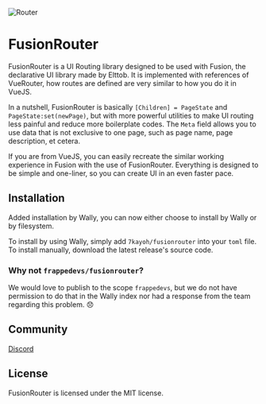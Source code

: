 ![Router](https://user-images.githubusercontent.com/40730127/160251857-1329b88d-236b-4166-954b-2345a8700d97.png)

# FusionRouter
FusionRouter is a UI Routing library designed to be used with Fusion, the declarative UI library made by Elttob. It is implemented with references of VueRouter, how routes are defined are very similar to how you do it in VueJS.

In a nutshell, FusionRouter is basically `[Children] = PageState` and `PageState:set(newPage)`, but with more powerful utilities to make UI routing less painful and reduce more boilerplate codes. The `Meta` field allows you to use data that is not exclusive to one page, such as page name, page description, et cetera.

If you are from VueJS, you can easily recreate the similar working experience in Fusion with the use of FusionRouter. Everything is designed to be simple and one-liner, so you can create UI in an even faster pace.

## Installation

Added installation by Wally, you can now either choose to install by Wally or by filesystem.

To install by using Wally, simply add `7kayoh/fusionrouter` into your `toml` file. To install manually, download the latest release's source code.

### Why not `frappedevs/fusionrouter`?
We would love to publish to the scope `frappedevs`, but we do not have permission to do that in the Wally index nor had a response from the team regarding this problem. 😞

## Community
[Discord](https://discord.gg/JSHRQkrafN)

## License
FusionRouter is licensed under the MIT license.
